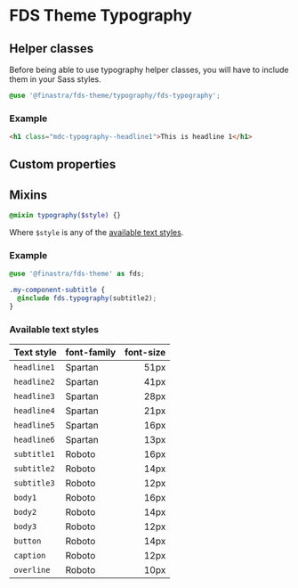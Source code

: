 # FDS Theme Typography

## Helper classes

Before being able to use typography helper classes, you will have to include them in your Sass styles.

```SCSS
@use '@finastra/fds-theme/typography/fds-typography';
```

### Example

```HTML
<h1 class="mdc-typography--headline1">This is headline 1</h1>
```

## Custom properties

## Mixins

```SCSS
@mixin typography($style) {}
```

Where `$style` is any of the [available text styles](#available-text-styles).

### Example

```SCSS
@use '@finastra/fds-theme' as fds;

.my-component-subtitle {
  @include fds.typography(subtitle2);
}
```

### Available text styles

| Text style  | font-family | font-size |
| ----------- | ----------- | --------: |
| `headline1` | Spartan     |      51px |
| `headline2` | Spartan     |      41px |
| `headline3` | Spartan     |      28px |
| `headline4` | Spartan     |      21px |
| `headline5` | Spartan     |      16px |
| `headline6` | Spartan     |      13px |
| `subtitle1` | Roboto      |      16px |
| `subtitle2` | Roboto      |      14px |
| `subtitle3` | Roboto      |      12px |
| `body1`     | Roboto      |      16px |
| `body2`     | Roboto      |      14px |
| `body3`     | Roboto      |      12px |
| `button`    | Roboto      |      14px |
| `caption`   | Roboto      |      12px |
| `overline`  | Roboto      |      10px |

